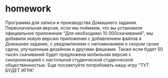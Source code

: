 # homework
Программа для записи и производства Домашнего задания. Первоначальная версия, если мы поймаем, что вы установили официальное приложение "Для необходимо 
10 000скачиваний", мы добавили новую версию приложения с добавлением файлов в Домашнее задание, с уведомлением с напоминанием о скором сроке сдачи, улучшенным дизайном и другими фишками. Также если будет 50
тысяч скачиваний будет предложена мобильная версия с синхронизацией с настольной студенческой студенческой общественностью. Еще посоветуйте попробовать нашу игру "ТУТ БУДЕТ ИГРА"
